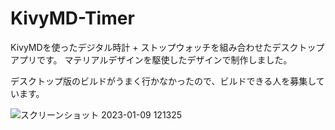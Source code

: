 # KivyMD-Timer
KivyMDを使ったデジタル時計 + ストップウォッチを組み合わせたデスクトップアプリです。
マテリアルデザインを駆使したデザインで制作しました。

デスクトップ版のビルドがうまく行かなかったので、ビルドできる人を募集しています。

![スクリーンショット 2023-01-09 121325](https://user-images.githubusercontent.com/38849473/211235604-fadbe9d0-6b91-4dda-a0f0-7c87402cdf9f.png)
